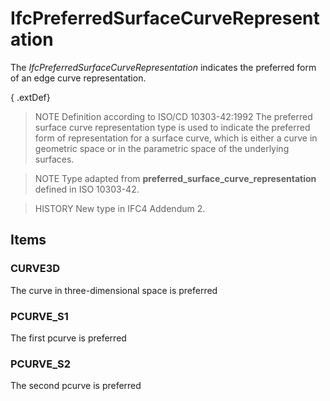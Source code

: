 # IfcPreferredSurfaceCurveRepresentation

The _IfcPreferredSurfaceCurveRepresentation_ indicates the preferred form of an edge curve representation.<!-- end of definition -->

{ .extDef}
> NOTE  Definition according to ISO/CD 10303-42:1992
> The preferred surface curve representation type is used to indicate the preferred form of representation for a surface curve, which is either a curve in geometric space or in the parametric space of the underlying surfaces.

> NOTE  Type adapted from **preferred_surface_curve_representation** defined in ISO 10303-42.

> HISTORY  New type in IFC4 Addendum 2.

## Items

### CURVE3D
The curve in three-dimensional space is preferred

### PCURVE_S1
The first pcurve is preferred

### PCURVE_S2
The second pcurve is preferred
